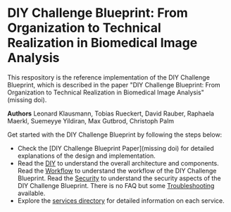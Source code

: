 # DIY Challenge Blueprint: From Organization to Technical Realization in Biomedical Image Analysis 

This respository is the reference implementation of the DIY Challenge Blueprint, which is described in the paper "DIY Challenge Blueprint: From Organization to Technical Realization in Biomedical Image Analysis" (missing doi).

**Authors**
Leonard Klausmann, Tobias Rueckert, David Rauber, Raphaela Maerkl, Suemeyye Yildiran, Max Gutbrod, Christoph Palm

Get started with the DIY Challenge Blueprint by following the steps below:
- Check the [DIY Challenge Blueprint Paper](missing doi) for detailed explanations of the design and implementation.
- Read the [DIY](docs/DIY.md) to understand the overall architecture and components. Read the [Workflow](docs/PARTICIPANT_WORKFLOW.md) to understand the workflow of the DIY Challenge Blueprint. Read the [Security](docs/SECURITY.md) to understand the security aspects of the DIY Challenge Blueprint.
There is no FAQ but some [Troubleshooting](docs/TROUBLESHOOTING.md) available.
- Explore the [services directory](services/README.md) for detailed information on each service.

